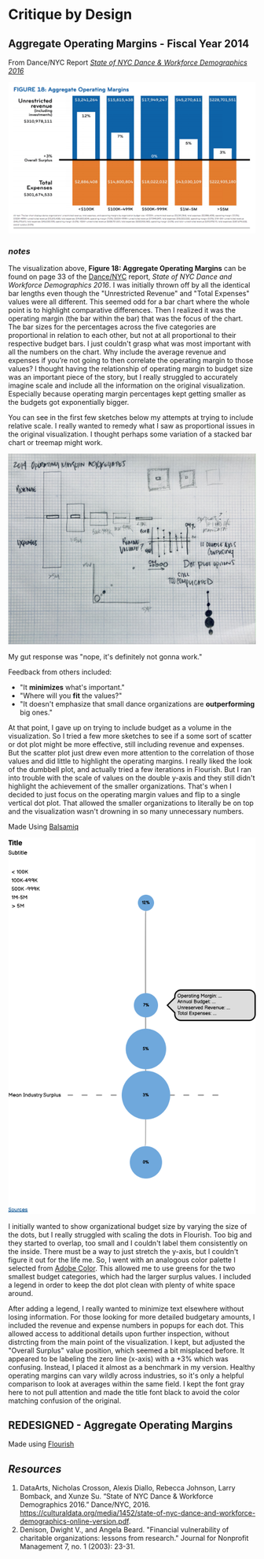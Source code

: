 # Critique by Design

## Aggregate Operating Margins - Fiscal Year 2014
From Dance/NYC Report [*State of NYC Dance & Workforce Demographics 2016*](https://culturaldata.org/media/1452/state-of-nyc-dance-and-workforce-demographics-online-version.pdf)

![](AboutMePics/OMscreenshot.png)

### *notes*
The visualization above, **Figure 18: Aggregate Operating Margins** can be found on page 33 of the [Dance/NYC](https://culturaldata.org/media/1452/state-of-nyc-dance-and-workforce-demographics-online-version.pdf) report, *State of NYC Dance and Workforce Demographics 2016*. I was initially thrown off by all the identical bar lengths even though the "Unrestricted Revenue" and "Total Expenses" values were all different. This seemed odd for a bar chart where the whole point is to highlight comparative differences. Then I realized it was the operating margin (the bar within the bar) that was the focus of the chart. The bar sizes for the percentages across the five categories are proportional in relation to each other, but not at all proportional to their respective budget bars. I just couldn't grasp what was most important with all the numbers on the chart. Why include the average revenue and expenses if you’re not going to then correlate the operating margin to those values? I thought having the relationship of operating margin to budget size was an important piece of the story, but I really struggled to accurately imagine scale and include all the information on the original visualization. Especially because operating margin percentages kept getting smaller as the budgets got exponentially bigger. 

You can see in the first few sketches below my attempts at trying to include relative scale. I really wanted to remedy what I saw as proportional issues in the original visualization. I thought perhaps some variation of a stacked bar chart or treemap might work.

![](AboutMePics/Sketch_3:4.JPG)

My gut response was "nope, it's definitely not gonna work."

Feedback from others included:
* "It **minimizes** what's important."
* "Where will you **fit** the values?"
* "It doesn't emphasize that small dance organizations are **outperforming** big ones."

At that point, I gave up on trying to include budget as a volume in the visualization. So I tried a few more sketches to see if a some sort of scatter or dot plot might be more effective, still including revenue and expenses. But the scatter plot just drew even more attention to the correlation of those values and did little to highlight the operating margins. I really liked the look of the dumbbell plot, and actually tried a few iterations in Flourish. But I ran into trouble with the scale of values on the double y-axis and they still didn't highlight the achievement of the smaller organizations. That's when I decided to just focus on the operating margin values and flip to a single vertical dot plot. That allowed the smaller organizations to literally be on top and the visualization wasn't drowning in so many unnecessary numbers. 

Made Using [Balsamiq](https://balsamiq.com/)

![](AboutMePics/RedesignOM.png)

I initially wanted to show organizational budget size by varying the size of the dots, but I really struggled with scaling the dots in Flourish. Too big and they started to overlap, too small and I couldn't label them consistently on the inside. There must be a way to just stretch the y-axis, but I couldn't figure it out for the life me. So, I went with an analogous color palette I selected from [Adobe Color](https://color.adobe.com/create/color-wheel). This allowed me to use greens for the two smallest budget categories, which had the larger surplus values. I included a legend in order to keep the dot plot clean with plenty of white space around. 

After adding a legend, I really wanted to minimize text elsewhere without losing information. For those looking for more detailed budgetary amounts, I included the revenue and expense numbers in popups for each dot. This allowed access to additional details upon further inspection, without distrcting from the main point of the visualization. I kept, but adjusted the "Overall Surplus" value position, which seemed a bit misplaced before. It appeared to be labeling the zero line (x-axis) with a +3% which was confusing. Instead, I placed it almost as a benchmark in my version. Healthy operating margins can vary wildly across industries, so it's only a helpful comparison to look at averages within the same field. I kept the font gray here to not pull attention and made the title font black to avoid the color matching confusion of the original.

## REDESIGNED - Aggregate Operating Margins
Made using [Flourish](https://flourish.studio/)

<div class="flourish-embed flourish-scatter" data-src="visualisation/4384351"><script src="https://public.flourish.studio/resources/embed.js"></script></div>

## *Resources*

1. DataArts, Nicholas Crosson, Alexis Diallo, Rebecca Johnson, Larry Bomback, and Xunze Su. “State of NYC Dance & Workforce   Demographics 2016.” Dance/NYC, 2016. https://culturaldata.org/media/1452/state-of-nyc-dance-and-workforce-demographics-online-version.pdf.
2. Denison, Dwight V., and Angela Beard. "Financial vulnerability of charitable organizations: lessons from research." Journal for Nonprofit Management 7, no. 1 (2003): 23-31.
